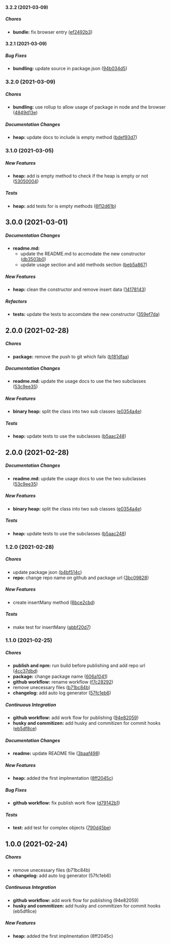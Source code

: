 #### 3.2.2 (2021-03-09)

##### Chores

* **bundle:**  fix browser entry ([ef2492b3](https://github.com/khaledosama999/binary-heap.js/commit/ef2492b37c1f5123f9a8c055db48b84619adf5f0))

#### 3.2.1 (2021-03-09)

##### Bug Fixes

* **bundling:**  update source in package.json ([94b034d5](https://github.com/khaledosama999/binary-heap.js/commit/94b034d5be8be32839fc03a243bf7a704b46fc63))

### 3.2.0 (2021-03-09)

##### Chores

* **bundling:**  use rollup to allow usage of package in node and the browser ([4849d13e](https://github.com/khaledosama999/binary-heap.js/commit/4849d13e978bc7bc2da30344abb4c6e05fa5acb0))

##### Documentation Changes

* **heap:**  update docs to include is empty method ([bdef93d7](https://github.com/khaledosama999/binary-heap.js/commit/bdef93d73efd80f1bc92024eb0bea0dc4608fbc3))

### 3.1.0 (2021-03-05)

##### New Features

* **heap:**  add is empty method to check if the heap is empty or not ([53050004](https://github.com/khaledosama999/binary-heap.js/commit/53050004eb25ec1a6ea5481c84c7bfb2327120ba))

##### Tests

* **heap:**  add tests for is empty methods ([6f12d61b](https://github.com/khaledosama999/binary-heap.js/commit/6f12d61ba4c3c4ba1272bbc570538544d7bd2144))

## 3.0.0 (2021-03-01)

##### Documentation Changes

* **readme.md:**
  *  update the README.md to accmodate the new constructor ([db3503b0](https://github.com/khaledosama999/binary-heap.js/commit/db3503b0df68db3d2f33779e94620f009082a2ea))
  *  update usage section and add methods section ([beb5a867](https://github.com/khaledosama999/binary-heap.js/commit/beb5a867424775ea6ae1f379770e7e5c4546d43f))

##### New Features

* **heap:**  clean the constructor and remove insert data ([14178143](https://github.com/khaledosama999/binary-heap.js/commit/141781434abe71295b0a832574f9ab6b9423d372))

##### Refactors

* **tests:**  update the tests to accomdate the new constructor ([359ef7da](https://github.com/khaledosama999/binary-heap.js/commit/359ef7dae86c603ca2eb49222cb732481fee65de))

## 2.0.0 (2021-02-28)

##### Chores

* **package:**  remove the push to git which fails ([b181dfaa](https://github.com/khaledosama999/binary-heap.js/commit/b181dfaa4e932fd5ef21ee4e8db5f14d3679d917))

##### Documentation Changes

* **readme.md:**  update the usage docs to use the two subclasses ([53c9ee35](https://github.com/khaledosama999/binary-heap.js/commit/53c9ee351171b74ea5ce07e7eff72a4a738df568))

##### New Features

* **binary heap:**  split the class into two sub classes ([e0354a4e](https://github.com/khaledosama999/binary-heap.js/commit/e0354a4e7ce19601422024b20214f9da3e586751))

##### Tests

* **heap:**  update tests to use the subclasses ([b5aac248](https://github.com/khaledosama999/binary-heap.js/commit/b5aac248ce0aec7a34f3845e211bdb02f85925f0))

## 2.0.0 (2021-02-28)

##### Documentation Changes

* **readme.md:**  update the usage docs to use the two subclasses ([53c9ee35](https://github.com/khaledosama999/binary-heap.js/commit/53c9ee351171b74ea5ce07e7eff72a4a738df568))

##### New Features

* **binary heap:**  split the class into two sub classes ([e0354a4e](https://github.com/khaledosama999/binary-heap.js/commit/e0354a4e7ce19601422024b20214f9da3e586751))

##### Tests

* **heap:**  update tests to use the subclasses ([b5aac248](https://github.com/khaledosama999/binary-heap.js/commit/b5aac248ce0aec7a34f3845e211bdb02f85925f0))

### 1.2.0 (2021-02-28)

##### Chores

*  update package json ([b4bf514c](https://github.com/khaledosama999/binary-heap.js/commit/b4bf514c40c86e4b8c545ec7c4322082023f831e))
* **repo:**  change repo name on github and package url ([3bc09828](https://github.com/khaledosama999/binary-heap.js/commit/3bc09828786b7f71840fb68e5185bc30fb960c9d))

##### New Features

*  create insertMany method ([6bce2cbd](https://github.com/khaledosama999/binary-heap.js/commit/6bce2cbd1ad856ca0583283105ab3efd6689e092))

##### Tests

*  make test for insertMany ([abbf20d7](https://github.com/khaledosama999/binary-heap.js/commit/abbf20d775612589edd35128ceb8a76529d6e87e))

### 1.1.0 (2021-02-25)

##### Chores

* **publish and npm:**  run build before publishing and add repo url ([4cc37dbd](https://github.com/khaledosama999/priority-queue/commit/4cc37dbd5dfa2d7400d311a0704382618f6154b7))
* **package:**  change package name ([606a1041](https://github.com/khaledosama999/priority-queue/commit/606a1041bc88f58c9dce22b283d4004f76570590))
* **github workflow:**  rename workflow ([f7c28292](https://github.com/khaledosama999/priority-queue/commit/f7c28292f43437cd1b4059d197c48aab08d5e885))
*  remove unecessary files ([b71bc84b](https://github.com/khaledosama999/priority-queue/commit/b71bc84baa468775c92e15aaf13afe0202159352))
* **changelog:**  add auto log generator ([57fc1eb6](https://github.com/khaledosama999/priority-queue/commit/57fc1eb61ee8adb935a573092c63e3637d93a590))

##### Continuous Integration

* **github workflow:**  add work flow for publishing ([94e82059](https://github.com/khaledosama999/priority-queue/commit/94e8205934fbd15a691f05742520e7e0f12c2f7c))
* **husky and commitizen:**  add husky and commitizen for commit hooks ([eb5df8ce](https://github.com/khaledosama999/priority-queue/commit/eb5df8ce99684863dc2927d576764eaaeac90d72))

##### Documentation Changes

* **readme:**  update README file ([3baaf498](https://github.com/khaledosama999/priority-queue/commit/3baaf498178895756e3782cecde3c8f8649ed376))

##### New Features

* **heap:**  added the first implmentation ([8ff2045c](https://github.com/khaledosama999/priority-queue/commit/8ff2045ccd3baec526581613beff0535e3a82490))

##### Bug Fixes

* **github workflow:**  fix publish work flow ([d79142b1](https://github.com/khaledosama999/priority-queue/commit/d79142b1f868e01d9a38a0a7780db7da849f033c))

##### Tests

* **test:**  add test for complex objects ([790d45be](https://github.com/khaledosama999/priority-queue/commit/790d45bed7f5b5f46095644326e8a44eee0e7655))

## 1.0.0 (2021-02-24)

##### Chores

*  remove unecessary files (b71bc84b)
* **changelog:**  add auto log generator (57fc1eb6)

##### Continuous Integration

* **github workflow:**  add work flow for publishing (94e82059)
* **husky and commitizen:**  add husky and commitizen for commit hooks (eb5df8ce)

##### New Features

* **heap:**  added the first implmentation (8ff2045c)

